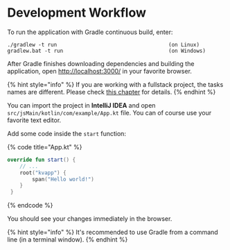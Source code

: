 # Development Workflow

To run the application with Gradle continuous build, enter:

```
./gradlew -t run                                    (on Linux)
gradlew.bat -t run                                  (on Windows)
```

After Gradle finishes downloading dependencies and building the application, open [http://localhost:3000/](http://localhost:3000/) in your favorite browser.

{% hint style="info" %}
If you are working with a fullstack project, the tasks names are different. Please check [this chapter](../5.-full-stack-development-guide/setting-up-1.md) for details.
{% endhint %}

You can import the project in **IntelliJ IDEA** and open `src/jsMain/kotlin/com/example/App.kt` file. You can of course use your favorite text editor.

Add some code inside the `start` function:

{% code title="App.kt" %}
```kotlin
override fun start() {
    // ...
    root("kvapp") {
        span("Hello world!")
    }
 }
```
{% endcode %}

You should see your changes immediately in the browser.

{% hint style="info" %}
It's recommended to use Gradle from a command line (in a terminal window).
{% endhint %}

